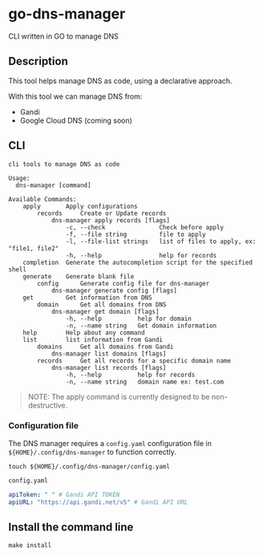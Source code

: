 # go-dns-manager
CLI written in GO to manage DNS

## Description

This tool helps manage DNS as code, using a declarative approach.

With this tool we can manage DNS from:  
- Gandi
- Google Cloud DNS (coming soon)

## CLI

```plaintext
cli tools to manage DNS as code

Usage:
  dns-manager [command]

Available Commands:
    apply       Apply configurations
        records     Create or Update records
            dns-manager apply records [flags]
                -c, --check               Check before apply
                -f, --file string         file to apply
                -l, --file-list strings   list of files to apply, ex: "file1, file2"
                -h, --help                help for records
    completion  Generate the autocompletion script for the specified shell
    generate    Generate blank file
        config      Generate config file for dns-manager
            dns-manager generate config [flags]
    get         Get information from DNS
        domain      Get all domains from DNS
            dns-manager get domain [flags]
                -h, --help          help for domain
                -n, --name string   Get domain information
    help        Help about any command
    list        list information from Gandi
        domains     Get all domains from Gandi
            dns-manager list domains [flags]
        records     Get all records for a specific domain name
            dns-manager list records [flags]
                -h, --help          help for records
                -n, --name string   domain name ex: test.com
```
> NOTE: The apply command is currently designed to be non-destructive.

### Configuration file

The DNS manager requires a `config.yaml` configuration file in `${HOME}/.config/dns-manager` to function correctly.

```shell
touch ${HOME}/.config/dns-manager/config.yaml
```

`config.yaml`

```yaml
apiToken: " " # Gandi API TOKEN
apiURL: "https://api.gandi.net/v5" # Gandi API URL 
```

## Install the command line

```shell
make install
```
